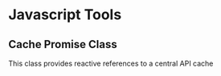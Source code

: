 # Javascript Tools

## Cache Promise Class

This class provides reactive references to a central API cache
